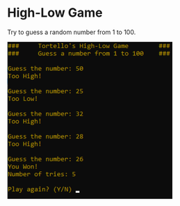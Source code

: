 <!-- Pedro Tortello jul/2020 -->
# High-Low Game

Try to guess a random number from 1 to 100.

<img src="highlow.png" alt="drawing" width="380"/>
